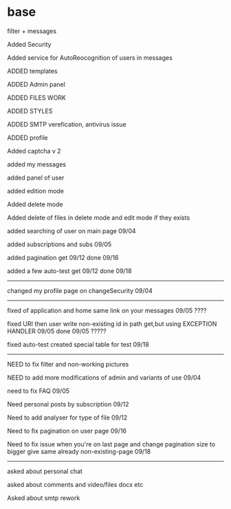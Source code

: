 # base
filter + messages

Added Security

Added service for AutoReocognition of users in messages

ADDED templates

ADDED Admin panel

ADDED FILES WORK

ADDED STYLES

ADDED SMTP verefication, antivirus issue

ADDED profile

Added captcha v 2

added my messages

added panel of user

added edition mode

Added delete mode

Added delete of files in delete mode and edit mode if they exists

added searching of user on main page 09/04

added subscriptions and subs 09/05

added pagination get 09/12 done 09/16

added a few auto-test get 09/12 done 09/18

-----------------------------------------------------------------------

changed my profile page on changeSecurity 09/04

-----------------------------------------------------------------------

fixed of application and home same link on your messages 09/05 ????

fixed URI then user write non-existing id in path get,but using EXCEPTION HANDLER 09/05 done 09/05 ?????

fixed auto-test created special table for test 09/18

-----------------------------------------------------------------------

NEED to fix filter and non-working pictures

NEED to add more modifications of admin and variants of use 09/04

need to fix FAQ 09/05

Need personal posts by subscription 09/12

Need to add analyser for type of file 09/12

Need to fix pagination on user page 09/16

Need to fix issue when you're on last page and change pagination size to bigger give same already non-existing-page  09/18

-----------------------------------------------------------------------

asked about personal chat

asked about comments and video/files docx etc

Asked about smtp rework
